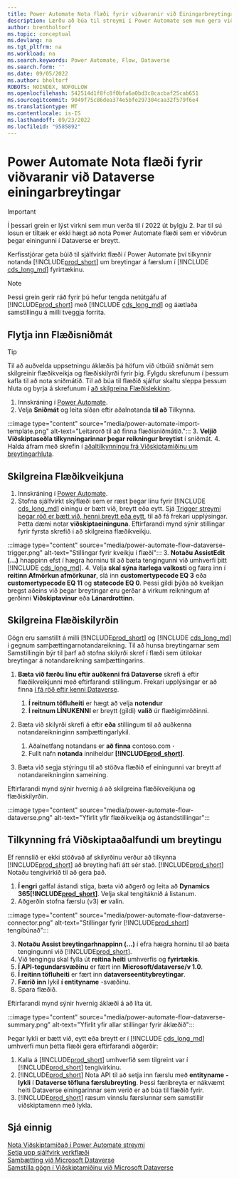 ```yaml
---
title: Power Automate Nota flæði fyrir viðvaranir við Einingarbreytingar
description: Lærðu að búa til streymi í Power Automate sem mun gera viðvart þegar einingu er breytt í Dataverse umhverfi.
author: brentholtorf
ms.topic: conceptual
ms.devlang: na
ms.tgt_pltfrm: na
ms.workload: na
ms.search.keywords: Power Automate, Flow, Dataverse
ms.search.form: ''
ms.date: 09/05/2022
ms.author: bholtorf
ROBOTS: NOINDEX, NOFOLLOW
ms.openlocfilehash: 542514d1f8fc8f0bfa6a0bd3c8cacbaf25cab651
ms.sourcegitcommit: 9049f75c86dea374e5bfe297304caa32f579f6e4
ms.translationtype: MT
ms.contentlocale: is-IS
ms.lasthandoff: 09/23/2022
ms.locfileid: "9585892"
---
```

# <a name="use-a-power-automate-flow-for-alerts-to-dataverse-entity-changes"></a>Power Automate Nota flæði fyrir viðvaranir við Dataverse einingarbreytingar

> [!IMPORTANT]
> Í þessari grein er lýst virkni sem mun verða til í 2022 út bylgju 2. Þar til sú losun er tiltæk er ekki hægt að nota Power Automate flæði sem er viðvörun þegar einingunni í Dataverse er breytt.

Kerfisstjórar geta búið til sjálfvirkt flæði í Power Automate því tilkynnir notanda [!INCLUDE[prod_short](includes/prod_short.md)] um breytingar á færslum í [!INCLUDE [cds_long_md](includes/cds_long_md.md)] fyrirtækinu.

> [!NOTE]
> Þessi grein gerir ráð fyrir þú hefur tengda netútgáfu af [!INCLUDE[prod_short](includes/prod_short.md)] með [!INCLUDE [cds_long_md](includes/cds_long_md.md)] og áætlaða samstillingu á milli tveggja forrita.

## <a name="import-the-flow-template"></a>Flytja inn Flæðisniðmát

> [!TIP]
> Til að auðvelda uppsetningu áklæðis þá höfum við útbúið sniðmát sem skilgreinir flæðikveikja og flæðiskilyrði fyrir þig. Fylgdu skrefunum í þessum kafla til að nota sniðmátið. Til að búa til flæðið sjálfur skaltu sleppa þessum hluta og byrja á skrefunum í [að skilgreina Flæðislekkinn](#define-the-flow-trigger).

1. Innskráning í [Power Automate](https://powerautomate.microsoft.com).
2. Velja **Sniðmát** og leita síðan eftir aðalnotanda **til að** Tilkynna.

:::image type="content" source="media/power-automate-import-template.png" alt-text="Leitarorð til að finna flæðisniðmátið.":::
3. **Veljið Viðskiptaseðla tilkynningarinnar þegar reikningur breytist** í sniðmát.
4. Halda áfram með skrefin í [aðaltilkynningu frá Viðskiptamiðinu um breytingarhluta](#notify-business-central-about-a-change).

## <a name="define-the-flow-trigger"></a>Skilgreina Flæðikveikjuna

1. Innskráning í [Power Automate](https://flow.microsoft.com).
2. Stofna sjálfvirkt skýflæði sem er ræst þegar línu fyrir [!INCLUDE [cds_long_md](includes/cds_long_md.md)] einingu er bætt við, breytt eða eytt. Sjá [Trigger streymi þegar röð er bætt við, henni breytt eða eytt](/power-automate/dataverse/create-update-delete-trigger), til að fá frekari upplýsingar. Þetta dæmi notar **viðskiptaeininguna**. Eftirfarandi mynd sýnir stillingar fyrir fyrsta skrefið í að skilgreina flæðikveikju.

:::image type="content" source="media/power-automate-flow-dataverse-trigger.png" alt-text="Stillingar fyrir kveikju í flæði":::
3. **Notaðu AssistEdit (...)** hnappinn efst í hægra horninu til að bæta tengingunni við umhverfi þitt [!INCLUDE [cds_long_md](includes/cds_long_md.md)].
4. Velja **skal sýna ítarlega valkosti** og færa inn í **reitinn Afmörkun afmörkunar**, slá inn **customertypecode EQ 3** eða **customertypecode EQ 11** og **statecode EQ 0**. Þessi gildi þýða að kveikjan bregst aðeins við þegar breytingar eru gerðar á virkum reikningum af gerðinni **Viðskiptavinur** eða **Lánardrottinn**.

## <a name="define-the-flow-condition"></a>Skilgreina Flæðiskilyrðin

Gögn eru samstillt á milli [!INCLUDE[prod_short](includes/prod_short.md)] og [!INCLUDE [cds_long_md](includes/cds_long_md.md)] í gegnum samþættingarnotandareikning. Til að hunsa breytingarnar sem Samstillingin býr til þarf að stofna skilyrði skref í flæði sem útilokar breytingar á notandareikning samþættingarins.  

1. **Bæta við færðu línu eftir auðkenni frá Dataverse** skrefi á eftir flæðikveikjunni með eftirfarandi stillingum. Frekari upplýsingar er að finna [í fá röð eftir kenni Dataverse](/power-automate/dataverse/get-row-id).

    1. **Í reitnum töfluheiti** er hægt að velja **notendur**
    2. **Í reitnum LÍNUKENNI** er breytt (gildi) **valið** úr flæðigimröðinni.  

2. Bæta við skilyrði skrefi á eftir **eða** stillingum til að auðkenna notandareikninginn samþættingarlykil.
    1. Aðalnetfang notandans er **að finna** contoso.com **·**
    2. Fullt nafn **notanda** inniheldur **[!INCLUDE[prod_short](includes/prod_short.md)]**.

3. Bæta við segja stýringu til að stöðva flæðið ef einingunni var breytt af notandareikninginn sameining.

Eftirfarandi mynd sýnir hvernig á að skilgreina flæðikveikjuna og flæðiskilyrðin.

:::image type="content" source="media/power-automate-flow-dataverse.png" alt-text="Yfirlit yfir flæðikveikja og ástandstillingar":::

## <a name="notify-business-central-about-a-change"></a>Tilkynning frá Viðskiptaaðalfundi um breytingu

Ef rennslið er ekki stöðvað af skilyrðinu verður að tilkynna [!INCLUDE[prod_short](includes/prod_short.md)] að breyting hafi átt sér stað. [!INCLUDE[prod_short](includes/prod_short.md)] Notaðu tengivirkið til að gera það.

1. **Í engri** gaffal ástandi stíga, bæta við aðgerð og leita að **Dynamics 365[!INCLUDE[prod_short](includes/prod_short.md)]**. Velja skal tengitáknið á listanum.
2. Aðgerðin stofna færslu (v3) **er** valin.

:::image type="content" source="media/power-automate-flow-dataverse-connector.png" alt-text="Stillingar fyrir [!INCLUDE[prod_short](includes/prod_short.md)] tengibúnað":::

3. **Notaðu Assist breytingarhnappinn (...)** í efra hægra horninu til að bæta tengingunni við [!INCLUDE[prod_short](includes/prod_short.md)].
4. Við tengingu skal fylla út **reitina heiti** umhverfis og **fyrirtækis**.
5. **Í API-tegundarsvæðinu** er fært inn **Microsoft/dataverse/v 1.0**.
6. **Í reitinn töfluheiti** er fært inn **dataverseentitybreytingar**.
7. **Færið inn** lykil **í entityname** -svæðinu.
8. Spara flæðið.

Eftirfarandi mynd sýnir hvernig áklæði á að líta út.

:::image type="content" source="media/power-automate-flow-dataverse-summary.png" alt-text="Yfirlit yfir allar stillingar fyrir áklæðið":::

Þegar lykli er bætt við, eytt eða breytt er í [!INCLUDE [cds_long_md](includes/cds_long_md.md)] umhverfi mun þetta flæði gera eftirfarandi aðgerðir:

1. Kalla á [!INCLUDE[prod_short](includes/prod_short.md)] umhverfið sem tilgreint var í [!INCLUDE[prod_short](includes/prod_short.md)] tengivirkinu.
2. [!INCLUDE[prod_short](includes/prod_short.md)] Nota API til að setja inn færslu með **entityname** **-lykli** í **Dataverse töfluna færslubreyting**. Þessi færibreyta er nákvæmt heiti Dataverse einingarinnar sem verið er að búa til flæðið fyrir.
3. [!INCLUDE[prod_short](includes/prod_short.md)] ræsum vinnslu færslunnar sem samstillir viðskiptamenn með lykla.

## <a name="see-also"></a>Sjá einnig

[Nota Viðskiptamiðað í Power Automate streymi](across-how-use-financials-data-source-flow.md)  
[Setja upp sjálfvirk verkflæði](/business-central/dev-itpro/powerplatform/automate-workflows)  
[Samþætting við Microsoft Dataverse](admin-common-data-service.md)  
[Samstilla gögn í Viðskiptamiðinu við Microsoft Dataverse](admin-synchronizing-business-central-and-sales.md)  

